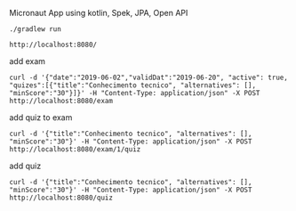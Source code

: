 Micronaut App using kotlin, Spek, JPA, Open API
 

```
./gradlew run
```

```
http://localhost:8080/
```

add exam
```
curl -d '{"date":"2019-06-02","validDat":"2019-06-20", "active": true, "quizes":[{"title":"Conhecimento tecnico", "alternatives": [], "minScore":"30"}]}' -H "Content-Type: application/json" -X POST http://localhost:8080/exam
```

add quiz to exam
```
curl -d '{"title":"Conhecimento tecnico", "alternatives": [], "minScore":"30"}' -H "Content-Type: application/json" -X POST http://localhost:8080/exam/1/quiz
```

add quiz
```
curl -d '{"title":"Conhecimento tecnico", "alternatives": [], "minScore":"30"}' -H "Content-Type: application/json" -X POST http://localhost:8080/quiz
```
